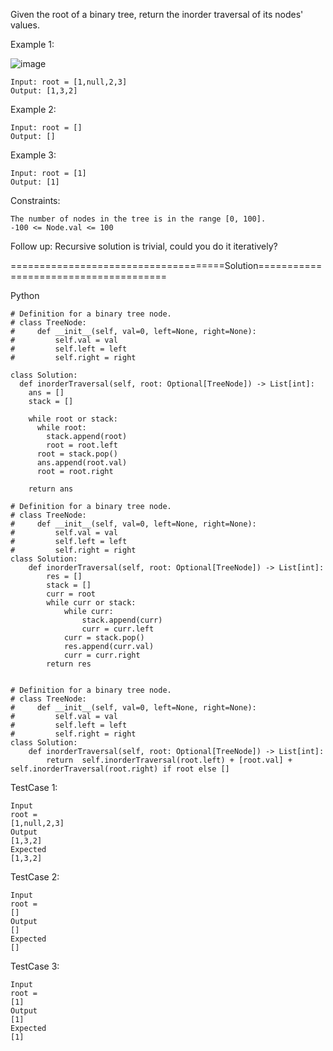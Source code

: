 Given the root of a binary tree, return the inorder traversal of its nodes' values.

 

Example 1:

![image](https://github.com/Pughal/leetcode_solutions/assets/22728867/0bad5ac5-31d5-4268-8a8b-46686aa6e15a)

```
Input: root = [1,null,2,3]
Output: [1,3,2]
```

Example 2:
```
Input: root = []
Output: []
```

Example 3:
```
Input: root = [1]
Output: [1]
``` 

Constraints:
```
The number of nodes in the tree is in the range [0, 100].
-100 <= Node.val <= 100
 ```

Follow up: Recursive solution is trivial, could you do it iteratively?


=====================================Solution======================================

Python

```
# Definition for a binary tree node.
# class TreeNode:
#     def __init__(self, val=0, left=None, right=None):
#         self.val = val
#         self.left = left
#         self.right = right

class Solution:
  def inorderTraversal(self, root: Optional[TreeNode]) -> List[int]:
    ans = []
    stack = []

    while root or stack:
      while root:
        stack.append(root)
        root = root.left
      root = stack.pop()
      ans.append(root.val)
      root = root.right

    return ans
```

```
# Definition for a binary tree node.
# class TreeNode:
#     def __init__(self, val=0, left=None, right=None):
#         self.val = val
#         self.left = left
#         self.right = right
class Solution:
    def inorderTraversal(self, root: Optional[TreeNode]) -> List[int]:
        res = []
        stack = []
        curr = root
        while curr or stack:
            while curr:
                stack.append(curr)
                curr = curr.left
            curr = stack.pop()
            res.append(curr.val)
            curr = curr.right
        return res
 
```

```
# Definition for a binary tree node.
# class TreeNode:
#     def __init__(self, val=0, left=None, right=None):
#         self.val = val
#         self.left = left
#         self.right = right
class Solution:
    def inorderTraversal(self, root: Optional[TreeNode]) -> List[int]:
        return  self.inorderTraversal(root.left) + [root.val] + self.inorderTraversal(root.right) if root else []
```

TestCase 1:
```
Input
root =
[1,null,2,3]
Output
[1,3,2]
Expected
[1,3,2]
```

TestCase 2:
```
Input
root =
[]
Output
[]
Expected
[]
```

TestCase 3:
```
Input
root =
[1]
Output
[1]
Expected
[1]
```
